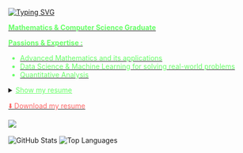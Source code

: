 <a href="https://git.io/typing-svg"><img src="https://readme-typing-svg.demolab.com?font=Fira+Code&duration=900&pause=1500&color=66FF66&width=435&lines=Hi%2C+I'am+Moussa+Kalla;Data+Scientist++%E2%80%A2+ML+Engineer" alt="Typing SVG" /></p>

<p style="color: #66FF66;"><strong>Mathematics &amp; Computer Science Graduate</strong></p>

<p style="color: #66FF66;"><strong>Passions &amp; Expertise :</strong></p>
<ul>
<li style="color: #66FF66;">Advanced Mathematics and its applications</li>
<li style="color: #66FF66;">Data Science &amp; Machine Learning for solving real-world problems</li>
<li style="color: #66FF66;">Quantitative Analysis</li>
</ul>

<details>
<summary><font color="#66FF66"><u>Show my resume</u></font></summary>

![Mon CV](https://github.com/Moussa-Kalla/Mes-CVs/blob/main/assets/Mon_CV.png?raw=true)

</details>

<p style="color: #66FF66;">
  <a href="https://github.com/Moussa-Kalla/Mes-CVs/raw/main/Mon_CV.pdf">
    <font color="#FF6666">⬇️ Download my resume</font>
  </a>
</p>

![](https://komarev.com/ghpvc/?username=Moussa-Kalla&color=green)

<div>
<img height="200em" src="https://github-readme-stats.vercel.app/api?username=Moussa-Kalla&show_icons=true&border_color=000000&bg_color=00000000&title_color=66FF66&icon_color=66FF66&text_color=FF6666&include_all_commits=true&count_private=true" alt="GitHub Stats"/>
<img height="200em" src="https://github-readme-stats.vercel.app/api/top-langs/?username=Moussa-Kalla&layout=compact&langs_count=7&border_color=000000&bg_color=00000000&title_color=66FF66&text_color=FF6666&icon_color=66FF66" alt="Top Languages"/>
</div>
